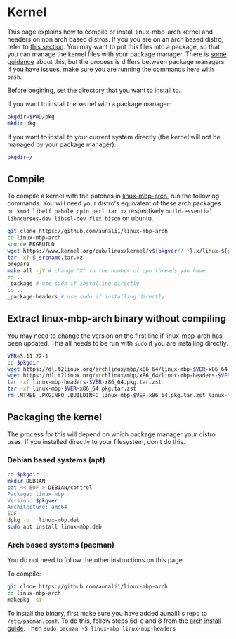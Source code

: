 # Kernel

This page explains how to compile or install linux-mbp-arch kernel and headers on non arch based distros. If you you are on an arch based distro, refer to [this section](#arch-based-systems-pacman). You may want to put this files into a package, so that you can manage the kernel files with your package manager. There is [some guidance](#packaging-the-kernel) about this, but the process is differs between package managers. If you have issues, make sure you are running the commands here with `bash`.

Before begining, set the directory that you want to install to.

If you want to install the kernel with a package manager:

```sh
pkgdir=$PWD/pkg
mkdir pkg
```

If you want to install to your current system directly (the kernel will not be managed by your package manager):

```sh
pkgdir=/
```

## Compile

To compile a kernel with the patches in [linux-mbp-arch](https://github.com/aunali1/linux-mbp-arch), run the following commands. You will need your distro's equivalent of these arch packages `bc kmod libelf pahole cpio perl tar xz` respectively `build-essential libncurses-dev libssl-dev flex bison` on ubuntu.

```sh
git clone https://github.com/aunali1/linux-mbp-arch
cd linux-mbp-arch
source PKGBUILD
wget https://www.kernel.org/pub/linux/kernel/v${pkgver//.*}.x/linux-${pkgver}.tar.xz
tar -xf $_srcname.tar.xz
prepare
make all -jX # change "X" to the number of cpu threads you have.
cd ..
_package # use sudo if installing directly
cd ..
_package-headers # use sudo if installing directly
```

## Extract linux-mbp-arch binary without compiling

You may need to change the version on the first line if linux-mbp-arch has been updated. This all needs to be run with `sudo` if you are installing directly.

```sh
VER=5.11.22-1
cd $pkgdir
wget https://dl.t2linux.org/archlinux/mbp/x86_64/linux-mbp-$VER-x86_64.pkg.tar.zst
wget https://dl.t2linux.org/archlinux/mbp/x86_64/linux-mbp-headers-$VER-x86_64.pkg.tar.zst
tar -xf linux-mbp-headers-$VER-x86_64.pkg.tar.zst
tar -xf linux-mbp-$VER-x86_64.pkg.tar.zst
rm .MTREE .PKGINFO .BUILDINFO linux-mbp-$VER-x86_64.pkg.tar.zst linux-mbp-headers-$VER-x86_64.pkg.tar.zst
```

## Packaging the kernel

The process for this will depend on which package manager your distro uses. If you installed directly to your filesystem, don't do this.

### Debian based systems (apt)

```sh
cd $pkgdir
mkdir DEBIAN
cat << EOF > DEBIAN/control
Package: linux-mbp
Version: $pkgver
Architecture: amd64
EOF
dpkg -b . linux-mbp.deb
sudo apt install linux-mbp.deb
```

### Arch based systems (pacman)

You do not need to follow the other instructions on this page.

To compile:

```sh
git clone https://github.com/aunali1/linux-mbp-arch
cd linux-mbp-arch
makepkg -si
```

To install the binary, first make sure you have added aunali1's repo to `/etc/pacman.conf`. To do this, follow steps 6d-e and 8 from the [arch install guide](https://wiki.t2linux.org/distributions/arch/installation/). Then `sudo pacman -S linux-mbp linux-mbp-headers`
